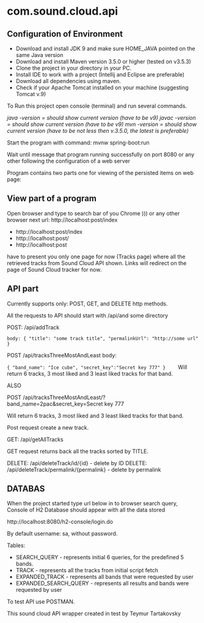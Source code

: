 # com.sound.cloud.api

Configuration of Environment
----------------------------

* Download and install JDK 9 and make sure HOME_JAVA pointed on the same Java version
* Download and install Maven version 3.5.0 or higher (tested on v3.5.3)
* Clone the project in your directory in your PC.
* Install IDE to work with a project (Intellij and Eclipse are preferable)
* Download all dependencies using maven.
* Check if your Apache Tomcat installed on your machine (suggesting Tomcat v.9)

To Run this project open console (terminal) and run several commands.

*java -version = should show current version (have to be v9)*
*javac -version = should show current version (have to be v9)*
*mvn -version = should show current version (have to be not less then v.3.5.0, the latest is preferable)*

Start the program with command: mvnw spring-boot:run

Wait until message that program running successfully on port 8080 or any other following the configuration of a web server 

Program contains two parts one for viewing of the persisted items on web page:

View part of a program
----------------------
Open browser and type to search bar of you Chrome ))) or any other browser next url: http://localhost:post/index

* http://localhost:post/index 
* http://localhost:post/
* http://localhost:post

have to present you only one page for now (Tracks page) where all the retrieved tracks from Sound Cloud API shown.
Links will redirect on the page of Sound Cloud tracker for now.

API part
--------

Currently supports only: POST, GET, and DELETE http methods.

All the requests to API should start with /api/and some directory

POST: /api/addTrack

`body: {
    "title": "some track title",
    "permalinkUrl": "http://some url"
}`

POST /api/tracksThreeMostAndLeast
body:

`
    {
        "band_name": "Ice cube",
        "secret_key":"Secret key 777"
    }    
`
Will return 6 tracks, 3 most liked and 3 least liked tracks for that band.

ALSO

POST /api/tracksThreeMostAndLeast/?band_name=2pac&secret_key=Secret key 777

Will return 6 tracks, 3 most liked and 3 least liked tracks for that band.

Post request create a new track.

GET: /api/getAllTracks

GET request returns back all the tracks sorted by TITLE.

DELETE: /api/deleteTrack/id/{id} - delete by ID
DELETE: /api/deleteTrack/permalink/{permalink} - delete by permalink

DATABAS
-------
When the project started type url below in to browser search query, Console of H2 Database should appear with all the data stored

http://localhost:8080/h2-console/login.do

By default username: sa, without password.

Tables:
 
* SEARCH_QUERY - represents initial 6 queries, for the predefined 5 bands.
* TRACK - represents all the tracks from initial script fetch
* EXPANDED_TRACK - represents all bands that were requested by user
* EXPANDED_SEARCH_QUERY -  represents all results and bands were requested by user

To test API use POSTMAN.

This sound cloud API wrapper created in test by Teymur Tartakovsky  
